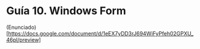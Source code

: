 # Guía 10. Windows Form

(Enunciado)[https://docs.google.com/document/d/1eEX7yDD3rJ694WiFyPfeh02GPXU_46pl/preview]

